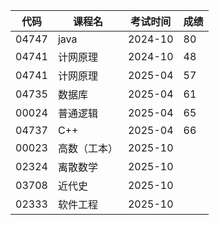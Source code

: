 | 代码    | 课程名    | 考试时间    | 成绩 |
|-------|--------|---------|----|
| 04747 | java   | 2024-10 | 80 |
| 04741 | 计网原理   | 2024-10 | 48 |
| 04741 | 计网原理   | 2025-04 | 57 |
| 04735 | 数据库    | 2025-04 | 61 |
| 00024 | 普通逻辑   | 2025-04 | 65 |
| 04737 | C++    | 2025-04 | 66 |
| 00023 | 高数（工本） | 2025-10 |    |
| 02324 | 离散数学   | 2025-10 |    |
| 03708 | 近代史    | 2025-10 |    |
| 02333 | 软件工程   | 2025-10 |    |